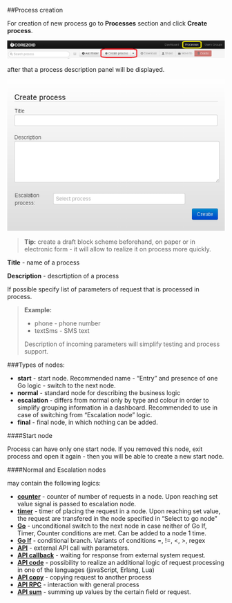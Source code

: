 ##Process creation

For creation of new process go to **Processes** section and click **Create process**.

![menu_conveyor](../img/create/menu.png)

after that a process description panel will be displayed.

![create_conveyor](../img/create/create_conveyor.png)


> **Tip:** create a draft block scheme beforehand, on paper or in electronic form - it will allow to realize it on process more quickly.


**Title** - name of a process

**Description** - descrtiption of a process

If possible specify list of parameters of request that is processed in process.

> **Example:**
>- phone - phone number
>- textSms - SMS text
>
> Description of incoming parameters will simplify testing and process support.

###Types of nodes:
- **start** - start node. Recommended name - “Entry” and presence of one Go logic - switch to the next node.
- **normal** - standard node for describing the business logic
- **escalation** - differs from normal only by type and colour in order to simplify grouping information in a dashboard. Recommended to use in case of switching from “Escalation node” logic.
- **final** - final node, in which nothing can be added.


####Start node

Process can have only one start node. If you removed this node, exit process and open it again - then you will be able to create a new start node.


####Normal and Escalation nodes

may contain the following logics:
- **[counter](counter.md)** - counter of number of requests in a node. Upon reaching set value signal is passed to escalation node.
- **[timer](timer.md)** - timer of placing the request in a node. Upon reaching set value, the request are transfered in the node specified in “Select to go node”
- **[Go](go.md)** - unconditional switch to the next node in case neither of Go If, Timer, Counter conditions are met. Can be added to a node 1 time.
- **[Go If](go_if.md)** - conditional branch. Variants of conditions =, !=, <, >, regex
- **[API](api.md)** - external API call with parameters.
- **[API callback](api_callback.md)** - waiting for response from external system request.
- **[API code](api_code.md)** - possibility to realize an additional logic of request processing in one of the languages (javaScript, Erlang, Lua)
- **[API copy](api_copy.md)** - copying request to another process
- **[API RPC](rpc/README.md)** - interaction with general process
- **[API sum](sum.md)** - summing up values by the certain field or request.
